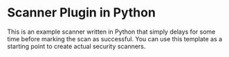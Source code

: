 # Scanner Plugin in Python

This is an example scanner written in Python that simply delays for some time before marking the scan as successful.
You can use this template as a starting point to create actual security scanners.
